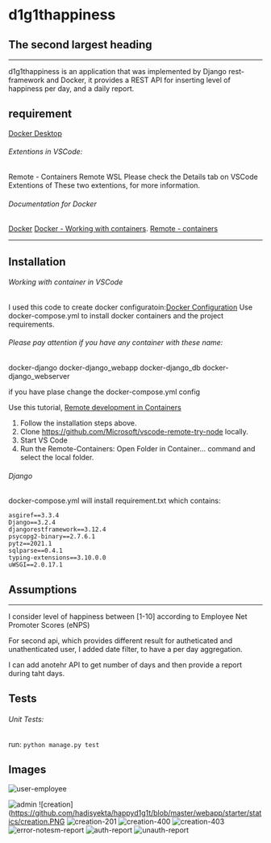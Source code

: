 # d1g1thappiness
## The second largest heading

_____________________________________________________________________
d1g1thappiness is an application that was implemented by Django rest-framework and Docker,
  it provides a REST API for inserting level of happiness per day, and a daily report.

## requirement
[Docker Desktop](https://www.docker.com/products/docker-desktop)

###### Extentions in VSCode:
Remote - Containers 
Remote WSL 
Please check the Details tab on VSCode Extentions of These two extentions, for more information.

###### Documentation for Docker
[Docker](https://docs.docker.com/get-docker/)
[Docker - Working with containers](https://code.visualstudio.com/docs/containers/overview).
[Remote - containers](https://code.visualstudio.com/docs/remote/containers)
_____________________________________________________________________
## Installation
###### Working with container in VSCode
I used this code to create docker configuratoin:[Docker Configuration](https://github.com/erroneousboat/docker-django)
Use docker-compose.yml to install docker containers and the project requirements.
###### Please pay attention if you have any container with these name:
docker-django
docker-django_webapp
docker-django_db
docker-django_webserver

if you have plase change the docker-compose.yml config

Use this tutorial, [Remote development in Containers](https://code.visualstudio.com/docs/remote/containers-tutorial)
1. Follow the installation steps above.
2. Clone https://github.com/Microsoft/vscode-remote-try-node locally.
3. Start VS Code
4. Run the Remote-Containers: Open Folder in Container... command and select the local folder.


###### Django
docker-compose.yml will install requirement.txt which contains:
```
asgiref==3.3.4
Django==3.2.4
djangorestframework==3.12.4
psycopg2-binary==2.7.6.1
pytz==2021.1
sqlparse==0.4.1
typing-extensions==3.10.0.0
uWSGI==2.0.17.1
```

## Assumptions
_____________________________________________________________________
I consider level of happiness between [1-10] according to Employee Net Promoter Scores (eNPS) 

For second api, which provides different result for autheticated and unathenticated user,
 I added date filter, to have a per day aggregation.
 
I can add anotehr API to get number of days and then provide a report during taht days.

## Tests
###### Unit Tests:
run:
`python manage.py test`

## Images
![user-employee](https://github.com/hadisyekta/happyd1g1t/blob/master/webapp/starter/statics/user-employee.PNG)

![admin](https://github.com/hadisyekta/happyd1g1t/blob/master/webapp/starter/statics/admin.PNG)
![creation](https://github.com/hadisyekta/happyd1g1t/blob/master/webapp/starter/statics/creation.PNG
![creation-201](https://github.com/hadisyekta/happyd1g1t/blob/master/webapp/starter/statics/creation-201.PNG)
![creation-400](https://github.com/hadisyekta/happyd1g1t/blob/master/webapp/starter/statics/creation-400.PNG)
![creation-403](https://github.com/hadisyekta/happyd1g1t/blob/master/webapp/starter/statics/creation-403.PNG)
![error-notesm-report](https://github.com/hadisyekta/happyd1g1t/tree/master/webapp/statics/starter/error-notesm-report.PNG)
![auth-report](https://github.com/hadisyekta/happyd1g1t/blob/master/webapp/starter/statics/auth-report.PNG)
![unauth-report](https://github.com/hadisyekta/happyd1g1t/blob/master/webapp/starter/statics/unauth-report.PNG)